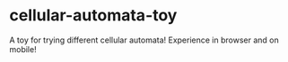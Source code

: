 # cellular-automata-toy
A toy for trying different cellular automata! Experience in browser and on mobile!
